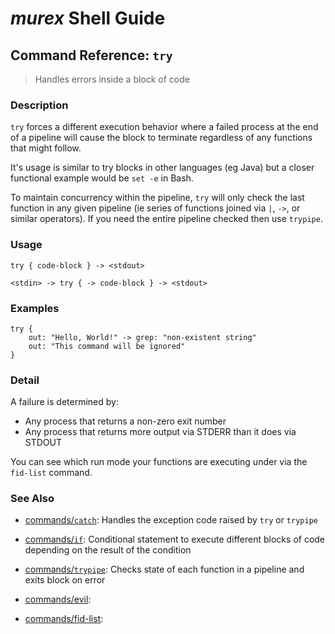 # _murex_ Shell Guide

## Command Reference: `try`

> Handles errors inside a block of code

### Description

`try` forces a different execution behavior where a failed process at the end
of a pipeline will cause the block to terminate regardless of any functions that
might follow.

It's usage is similar to try blocks in other languages (eg Java) but a closer
functional example would be `set -e` in Bash.

To maintain concurrency within the pipeline, `try` will only check the last
function in any given pipeline (ie series of functions joined via `|`, `->`, or
similar operators). If you need the entire pipeline checked then use `trypipe`.

### Usage

    try { code-block } -> <stdout>
    
    <stdin> -> try { -> code-block } -> <stdout>

### Examples

    try {
        out: "Hello, World!" -> grep: "non-existent string"
        out: "This command will be ignored"
    }

### Detail

A failure is determined by:

* Any process that returns a non-zero exit number
* Any process that returns more output via STDERR than it does via STDOUT

You can see which run mode your functions are executing under via the `fid-list`
command.

### See Also

* [commands/`catch`](../commands/catch.md):
  Handles the exception code raised by `try` or `trypipe` 
* [commands/`if`](../commands/if.md):
  Conditional statement to execute different blocks of code depending on the result of the condition
* [commands/`trypipe`](../commands/trypipe.md):
  Checks state of each function in a pipeline and exits block on error
* [commands/evil](../commands/evil.md):
  
* [commands/fid-list](../commands/fid-list.md):
  